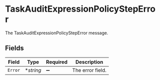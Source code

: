 # TaskAuditExpressionPolicyStepError

The TaskAuditExpressionPolicyStepError message.


## Fields

| Field              | Type               | Required           | Description        |
| ------------------ | ------------------ | ------------------ | ------------------ |
| `Error`            | **string*          | :heavy_minus_sign: | The error field.   |